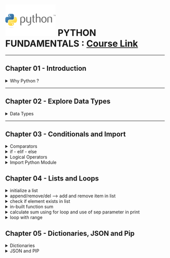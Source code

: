 # ![python fundamentals](./Python-logo.jpg "python logo") PYTHON FUNDAMENTALS : [Course Link](https://app.pluralsight.com/ilx/video-courses/clips/9be6a792-b1cb-4fe6-990f-9b746e31f9e6 "Python Pluralsight Course")

---
 ## Chapter 01 - Introduction   
 
  <details>
    <summary>Why Python ?</summary>
      <p>  
        1. **Versatile** programming language.It can be used in :   
          - Data Science
          - Machine Learning
          - Web Development

        2. Strong Community   
          There is a package for everything

        3. Easy to Learn   
          - easy to read
          - concise
          - interpreted language

      </p>
  </details>

---
 ## Chapter 02 - Explore Data Types   
 
 <details>
  <summary>Data Types </summary>
  
  <p>
   Primitive data type - int, float, string, boolean   
   
Python assumes the type of variables based on data types   

```python
amount=10
```
>Python infers that amount is an **int** since its a whole number

---

```python
amount=10.5
```
>Python infers that amount is an **float** since its a decimal number


## writing python programs

```python
tax=0.06
total= amount + amount*tax
print(total) # 10.6

amount=100
total= amount + amount*tax
print(total)  # 106.0
```

### Data Type conversion function   

convert a float to an int
>amount= int(10.6) # 10

convert int to a float   
>amount=float(10) # 10.0

concatenate string

```python
hello="hello"
name="sarah"
greeting= hello + name
print(greeting) # hellosarah
```

### python input function   

```python
my_name= input("what is your name \n")
print("input name is " + my_name) # input name is swat sinha
```


See below codes to understadnd type conversion:   
<details>
  <summary>Decade Calculator</summary>
  <p>
Take input from user and calculate how many decades old 
    
```python
age= input("how old are you \n")
decades= age/10  
```

>TypeError: unsupported operand type(s) for /: 'str' and 'int'


```python
age= int (input("how old are you \n")) # type 34
decades= age/10  
print("you are " + str(decades) + " decades old.") 
# output - you are 3.4 decades old.
```

>But we we want output like "3 decades and 4 years old" then we need quotient and remainder values

```python
user_age= int (input("how old are you \n")) # type 34
user_decades= user_age // 10
user_years=   user_age % 10
print("you are " + str(user_decades) + " decades and " + str(user_years) + " years old") 
# output - you are 3 decades and 4 years old
```

  </p>
</details>

  </p>
 </details>

---
 ## Chapter 03 - Conditionals and Import   
 
<details>
  <summary>Comparators</summary>
  <p>
   
   1. equal to   
      >print(temp == 95)  # True/False based on temp value   

  2. less than   
  >print(temp < 95)  # True/False based on temp value   

  3. less than equal to   
  >print(temp <= 95)  # True/False based on temp value   

4. greater than   
   >print(temp > 95)  # True/False based on temp value  

5. greater than equal to   
   >print(temp >= 95)  # True/False based on temp value   

6. not equal to   
   >print(temp != 95)  # True/False based on temp value   

  </p>
</details>

<details>
  <summary>if - elif - else</summary>
 
  <p>
   
   ```python
# if - elif - else

temperature=55
if temperature > 80 :
    print("Its too hot")
    print("Stay Inside")
elif temperature <60:
    print("Its too cold")
    print("Stay Inside")
else :
    print("Enjoy the outdoors")
# Output below: 
#Its too cold
#Stay Inside

```

  </p>
</details>


<details>
  <summary>Logical Operators</summary>
  <p>
   
   1. and   
   2. or   
   3. not   

   
   'and' , 'or' ->  combine multiple comparisons   
   'not' -> negate a comparison   

   ```python

# combile 'if' with 'or'    
temperature=85    
if temperature > 80 or temperature < 60:
    print("Stay Inside")
else :
    print("Enjoy the outdoors")
# Output : Stay Inside


# combine 'if' with 'and'    
temperature=75  
forcaset='pleasant'

if temperature < 80 and forcaset != 'rainy':
    print("Go Outside")
else :
    print("Stay Inside")
# Output : Go Outside

# not if
forcaset='rainy'
if not forcaset == 'rainy':
    print("Go Outside Inside")
else :
    print("Stay Inside")
# Output: Stay Inside

# not boolean
raining=True
if not raining:
    print("Go Outside")
else:
    print("Stay Inside")
# Output: Stay Inside

```
   
  </p>
  </details>

<details>
  <summary>Import Python Module</summary>
  <p>
   When we install python in computer we get :   

   - python interpreter: python's built-in functionality   

   - python standard library: we need something extra e.g math,datetime,random then we can import from this Python Standard Library   
  
   [Python Standard Library Link](https://docs.python.org/3/library/index.html "Python Standard Linrary")   


   ```python
import random

guess = int(input("Guess the dice roll : \n "))
print('user answered : ' + str(guess))

roll= random.randint(1,6) # function will return a random number between 1 and 6
print("the computer rolled a " + str(roll))

if guess== roll:
    print("Correct: you won !!!")
else:
    print("Wrong guess ... ")

```
  </p>
</details>

 ## Chapter 04 - Lists and Loops   
<details>
  <summary>initialize a list  </summary>
  <p>
    
 ```python
## LIST

# initialize list
acronyms=[]
print(acronyms) # []

acronyms=['LOL', 'IDK', 'SMH']
print( acronyms) # ['LOL', 'IDK', 'SMH']
```

  </p>
</details>

<details>
  <summary>append/remove/del --> add and remove item in list </summary>
  <p>
   
```python
acronyms.append('TBH') 
acronyms.append('BFN') 
print( acronyms) # ['LOL', 'IDK', 'SMH', 'TBH', 'BFN']

# remove ->  remove element by value
acronyms.remove("TBH")
print( acronyms) # ['LOL', 'IDK', 'SMH', 'BFN']

# del ->  remove element by index
del acronyms[2]
print( acronyms) # ['LOL', 'IDK', 'BFN']

# Error Cases
'''
acronyms.remove("ABC") # ValueError: list.remove(x): x not in list
del acronyms[3] # IndexError: list assignment index out of range
'''
```
  </p>
</details>

 <details>
  <summary> check if element exists in list</summary>
  <p>
   
   ```python
if 1 in [1,2,3,4,5]:
    print("true")
    
word= "TBH"
if word in acronyms:
    print(word + " is in the list")
else:
    print(word + " is not in the list")
   ```
  </p>
 </details>


 <details>
  <summary> in-built function sum </summary>
  <p>
   
 ```python
myexpenses = [1,2,3,4,5]
total= sum(myexpenses)
print("total expense is : " , total) # total expense is :  15
```

</p>
</details>


 <details>
  <summary> calculate sum using for loop and use of sep parameter in print </summary>
  <p>

```python

expenses= [10.50, 8, 5, 15, 20, 5, 3]
sum=0 # note: as a practice - we should npt keep variable name as some prefedined keyword
for x in expenses:
    sum= sum + x

print("you spent $" , sum)   # you spent $ 66.5 -> space after $ is added by default 

# sep parameter in print
print("you spent $" , sum, sep='') # you spent $66.5
print("you spent $" , sum, sep='---') # you spent $---66.5
```

</p>
</details>


 <details>
  <summary> loop with range </summary>
  <p>
   syntax for range is below   
   
   ```python

# range(num)  -> means 0 to num   
# range(7) means -> 0 to 6 : 0,1,2,3,4,5,6      

# range(start, stop, step)   
# range(0,7,1) --> 0,1,2,3,4,5,6   

# range(2,14,2) --> 2,4,6,8,10,12   
  

for i in range(2,14,2):
    print(i)

  ```
  
  we will now use range with for loop:
   
```python
total=0
expenses=[]

num_expenses = int(input("Enter number of expenses : "))
for i in range(num_expenses):
    expenses.append(float(input("Enter an expense :  \n")))

total= sum(expenses)
print("You spent $", total, sep='')
```

<details>
  <summary> Demo: Loan Calculator</summary>
  <p> 

```python
# get details of loan

money_owed= float(input("how much money do you owe in dollars ? \n")) # $50,000

apr= float(input("what is annual roi ? \n")) # 3%

payment= float(input("how much you will pay off each month in dollars ? \n")) # $1000

months= int(input("how many months do you want to see the results for ? \n")) # 54

monthly_rate= apr/100/12

for i in range(months):
    # calculate interest to pay
    interest_paid = money_owed * monthly_rate

    # add in interest
    money_owed= money_owed + interest_paid
    
    if(money_owed - payment <= 0):
        print("last payment is ", money_owed)
        print("you paid off the loan in ", i+1 , " months ")
        break
    
    # make payment
    money_owed= money_owed - payment

    print("Paid : ", payment, "of which ", interest_paid, " was the interest", end=' ')
    print("Now I owe ", money_owed)
```
</p>
</details>

</p>
</details>


 ## Chapter 05 - Dictionaries, JSON and Pip   

 <details>
    <summary> Dictionaries  </summary>
    <p>
     
   <details>
    <summary> Need for Dictionary </summary>
    <p>
    lets say we want to store a list of acronyms and their translations.   
    We can use 2 lists as below :   
  
   ```python
       acronyms=['LOL', 'IDK' , 'TBH']
       translations=['laugh out loud', 'i dont know', 'to be honest']
   ```

But the problem here is if we add to one list then we need to add to other.      
Similarly, if we remove an item from one list we need to remove from other list as well.   


To solve this we can use ***Dictionary***   

A Dictionary maps key to value. Here the acronym can be key and translation can be value.   
To look up a value in dictionary we need to send key(instead of index)   


```python

acronyms= { 'LOL': 'laugh out loud', 'IDK': "i don't know", 'TBH': 'to be honest'}
print(acronyms['LOL']) # laugh out loud

```

## Dictionary like list can hold anything   

```python

menu= {'Soup' : 5, 'Salad': 6} # valid
print("menu is : " , menu)

my_dict= {10: 'hello', 2: 6.5} # valid
print("my_dict is : " , my_dict)

randon_dict= {10: 'hello', 'name': 6.5, 4.2: 'got it'} # valid
print("randon_dict is : " , randon_dict) # {10: 'hello', 'name': 6.5, 4.2: 'got it'}
print(randon_dict[10]) # hello
print(randon_dict['name']) # 6.5
print(randon_dict[4.2]) # got it
```

  </p>
</details>
    
 
 <details>
        <summary> CRUD in Dictionary </summary>
        <p>
         #### Create Dictionary   
   
We can initialize an empty dictionary and then add key/value to it   

```python

acronyms={}
acronyms['LOL'] = 'laugh out loud'
acronyms['IDK'] = "i don't know"
acronyms['TBH'] = 'to be honest'
print(acronyms) # acronyms  {'LOL': 'laugh out loud', 'IDK': "i don't know", 'TBH': 'to be honest'}
```

#### Updating value in Dictionary

```python
acronyms={}
acronyms['LOL'] = 'laugh out loud'
acronyms['IDK'] = "i don't know"
acronyms['TBH'] = 'to be honest'

print(acronyms['TBH'])  # to be honest

acronyms['TBH']= 'honestly'
print(acronyms['TBH']) # honestly
```



#### delete value in Dictionary   

To delete a value - use del with key   
 
```python
acronyms={}
acronyms['LOL'] = 'laugh out loud'
acronyms['IDK'] = "i don't know"
acronyms['TBH'] = 'to be honest'
print("acronyms : ", acronyms)
del acronyms['IDK']
print("acronyms : ", acronyms)
```

if we use del for a key not present   

```python
# del acronyms['ABC'] # KeyError
```

To avoid this we should use get   

```python
acronyms= { 'LOL': 'laugh out loud', 'IDK': "i don't know", 'TBH': 'to be honest'}
definition= acronyms.get('ABC')
print(definition) # if key is not there it will return None type (None - absence of a value)

if definition:
    del acronyms['ABC'] 
else:
    print("key does not exist")
```

 </p>
 </details>



Below is sample code using dictionary for movie schedule   

<details>
  <summary> Movie Schedule </summary>
  <p> 

```python

current_movies= {
    'The Grinch': '11:00 AM',
    'Rudolph': '1:00 PM',
    'Frosty the Snowman': '3:00 PM',
    'Christmas Vacation': '5:00 PM'
}

print("We are showing the following movies: ")
for key in current_movies:
    print(key)

movie= input("what movie would you like the show time for?  \n ")
showtime= current_movies.get(movie)

if showtime == None:
    print("Requested movie is not playing")
else:
    print(movie, " is playing at : ", showtime) 
```
</p>
</details>

<details>
  <summary> Combining Lists and Dictionaries </summary>
  
 <p> 
 We saw how to use Dictionaries, lets see more complex situations where we need to combine lists with dictionaries   
 
Lets say we have three different menu lists- breakfast, lunch and dinner   
```python

breakfast=["corn flakes", "idly" , "noodles"]   
lunch= ["rice meal", "roti meal", "dosa"]   
dinner= ["curd rice", "oats" , "milk"]

# now to combime these into one list we can use :

menus= [
       ["corn flakes", "idly" , "noodles"],
       ["rice meal", "roti meal", "fruits"], 
       ["curd rice", "oats" , "milk"]]
       
print("Breakfast Menu \t ", menus[0]) # ['corn flakes', 'idly', 'noodles']
print("Lunch Menu \t ", menus[1]) # ['rice meal', 'roti meal', 'fruits']
print("Dinner Menu \t ", menus[2]) # ['curd rice', 'oats', 'milk']

# To get individual item from inner list
print("Breakfast Menu second item \t ", menus[0][1]) # idly

```
Instead of using list of lists as above, we canm also use dictionary   

```python
menus =  {
          'breakfast' : ["corn flakes", "idly" , "noodles"],
          'lunch': ["rice meal", "roti meal", "fruits"], 
          'dinner' : ["curd rice", "oats" , "milk"]
         };
print("Breakfast Menu \t ", menus['breakfast']) # ['corn flakes', 'idly', 'noodles']
print("Lunch Menu \t ", menus['lunch']) # ['rice meal', 'roti meal', 'fruits']
print("Dinner Menu \t ", menus['dinner']) # ['curd rice', 'oats', 'milk']
```

the above code works well but what if we have many more menus- we may need to type each key then   
lets try using for loop instead   
Note: By default for loop in dictionary returns key which won'y help us as we want values   
so we will use items method

```python
menus =  {
          'breakfast' : ["corn flakes", "idly" , "noodles"],
          'lunch': ["rice meal", "roti meal", "fruits"], 
          'dinner' : ["curd rice", "oats" , "milk"]
         };

for menuName,menuValue in menus.items():
    print (menuName , ':' ,  menuValue)

```

We can also use dictionary to represent object   

```python
person= {
    'name': 'Sarah Smith',
    'city': 'Orlando',
    'age': 100
}
print(person.get('name') , "is " , person.get('age') , "years old ") # Sarah Smith is  100 years old 
```


<details>
  <summary> Print all emails </summary>
  
 <p> 
  
```python
contacts= {
    'number': 4,
    'students': [
        {'name': 'Sarah Holderness', 'email': "sarah@example.com" },
        {'name': 'Harry Potter ', 'email': "harry@example.com" },
        {'name': 'Ron Weasley', 'email': "ron@example.com" }
    ]
}

print("Student Emails \n")
for student in contacts['students']:
    print(student['email'])
```
 
 </p>
 </details>

 </p>
</details>


</p>
</details>

 <details>
  <summary> JSON and PIP </summary>
  <p> 

we will now see requesting data from internet using **request** package and we will see how to install this package using **pip**   

## HTTP request in python   
The ***request*** library let us do HTTP request   

***pip*** - used to install any package from python package index   

### to check if pip is installed 
> pip3 --version

### install the required package by 
> pip3 install requests   


We will make request to api - **http://api.open-notify.org/astros.json**   
It would return json response in format:   

```javascript
{
  "message": "success",
  "number": NUMBER_OF_PEOPLE_IN_SPACE,
  "people": [
    {"name": NAME, "craft": SPACECRAFT_NAME},
    ...
  ]
}
```

We will now write code in python for ***people currently in space***   

```python
import requests

response= requests.get('http://api.open-notify.org/astros.json')
json= response.json()


print("The people currently in space are: \n")

for person in json['people']:
    print(person['name'])

```

<details>
 <summary>Creating Python Virtual Environment</summary>
 <p>
  The command we gave earlier:   
  
  > pip3 install requests

installed requests package globally   
But in case one project need version A and other project version B then it will cause problem.   
For this we need ***Python Virtual Environment***   


 </p>
</details>

   
</p>

</details>
    



